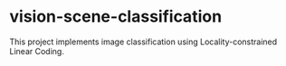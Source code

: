 # vision-scene-classification

This project implements image classification using Locality-constrained Linear Coding.
